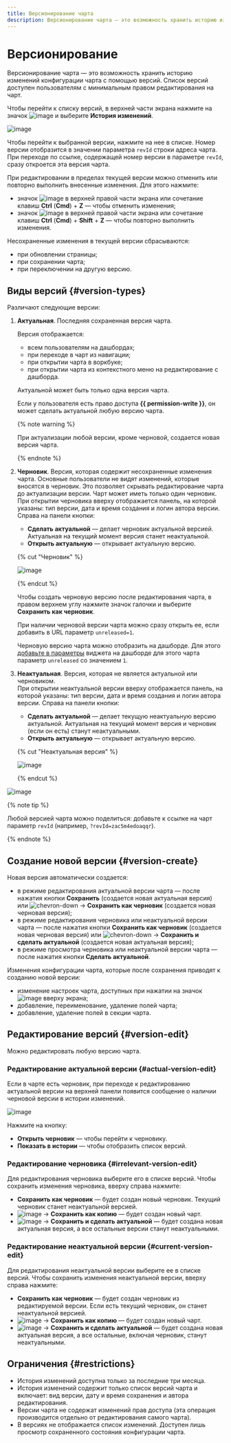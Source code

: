 ```yaml
---
title: Версионирование чарта
description: Версионирование чарта — это возможность хранить историю изменений конфигурации чарта с помощью версий. Список версий доступен пользователям с минимальным правом доступа {{ permission-write }} на чарт.
---
```


# Версионирование

Версионирование чарта — это возможность хранить историю изменений конфигурации чарта с помощью версий. Список версий доступен пользователям с минимальным правом редактирования на чарт.

Чтобы перейти к списку версий, в верхней части экрана нажмите на значок ![image](../../../_assets/console-icons/ellipsis.svg) и выберите **История изменений**.

![image](../../../_assets/datalens/concepts/chart-version-list.png)

Чтобы перейти к выбранной версии, нажмите на нее в списке. Номер версии отобразится в значении параметра `revId` строки адреса чарта. При переходе по ссылке, содержащей номер версии в параметре `revId`, сразу откроется эта версия чарта.


При редактировании в пределах текущей версии можно отменить или повторно выполнить внесенные изменения. Для этого нажмите:

* значок ![image](../../../_assets/console-icons/arrow-uturn-ccw-left.svg) в верхней правой части экрана или сочетание клавиш **Ctrl** (**Cmd**) + **Z** — чтобы отменить изменения;
* значок ![image](../../../_assets/console-icons/arrow-uturn-cw-right.svg) в верхней правой части экрана или сочетание клавиш **Ctrl** (**Cmd**) + **Shift** + **Z** — чтобы повторно выполнить изменения.

Несохраненные изменения в текущей версии сбрасываются:

* при обновлении страницы;
* при сохранении чарта;
* при переключении на другую версию.

## Виды версий {#version-types}

Различают следующие версии:

1. **Актуальная**. Последняя сохраненная версия чарта.

   Версия отображается:
   
   * всем пользователям на дашбордах;
   * при переходе в чарт из навигации;
   * при открытии чарта в воркбуке;
   * при открытии чарта из контекстного меню на редактирование с дашборда.
   
   Актуальной может быть только одна версия чарта.

   Если у пользователя есть право доступа **{{ permission-write }}**, он может сделать актуальной любую версию чарта.
  
   {% note warning %}
  
   При актуализации любой версии, кроме черновой, создается новая версия чарта.

   {% endnote %}
  
1. **Черновик**. Версия, которая содержит несохраненные изменения чарта. Основные пользователи не видят изменений, которые вносятся в черновик. Это позволяет скрывать редактирование чарта до актуализации версии. Чарт может иметь только один черновик. 
   При открытии черновика вверху отображается панель, на которой указаны: тип версии, дата и время создания и логин автора версии. Справа на панели кнопки:

   * **Сделать актуальной** — делает черновик актуальной версией. Актуальная на текущий момент версия станет неактуальной.
   * **Открыть актуальную** — открывает актуальную версию.

   {% cut "Черновик" %}
   
   ![image](../../../_assets/datalens/concepts/chart-draft-version.png)

   {% endcut %}

   Чтобы создать черновую версию после редактирования чарта, в правом верхнем углу нажмите значок галочки и выберите **Сохранить как черновик**.

   При наличии черновой версии чарта можно сразу открыть ее, если добавить в URL параметр `unreleased=1`.

   Черновую версию чарта можно отобразить на дашборде. Для этого [добавьте в параметры](../../operations/chart/add-parameters.md) виджета на дашборде для этого чарта параметр `unreleased` со значением `1`.

1. **Неактуальная**. Версия, которая не является актуальной или черновиком.  
   При открытии неактуальной версии вверху отображается панель, на которой указаны: тип версии, дата и время создания и логин автора версии. Справа на панели кнопки:

   * **Сделать актуальной** — делает текущую неактуальную версию актуальной. Актуальная на текущий момент версия и черновик (если он есть) станут неактуальными.
   * **Открыть актуальную** — открывает актуальную версию.

   {% cut "Неактуальная версия" %}

   ![image](../../../_assets/datalens/concepts/chart-irrelevant-version.png)

   {% endcut %}

![image](../../../_assets/datalens/concepts/chart-version-types.png)

{% note tip %}

Любой версией чарта можно поделиться: добавьте к ссылке на чарт параметр `revId` (например, `?revId=zac5m4edoaqqr`).

{% endnote %}


## Создание новой версии {#version-create}

Новая версия автоматически создается:

* в режиме редактирования актуальной версии чарта — после нажатия кнопки **Сохранить** (создается новая актуальная версия) или ![chevron-down](../../../_assets/console-icons/chevron-down.svg) → **Сохранить как черновик** (создается новая черновая версия);
* в режиме редактирования черновика или неактуальной версии чарта — после нажатия кнопки **Сохранить как черновик** (создается новая черновая версия) или ![chevron-down](../../../_assets/console-icons/chevron-down.svg) → **Сохранить и сделать актуальной** (создается новая актуальная версия);
* в режиме просмотра черновика или неактуальной версии чарта — после нажатия кнопки **Сделать актуальной**.

Изменения конфигурации чарта, которые после сохранения приводят к созданию новой версии:

* изменение настроек чарта, доступных при нажатии на значок ![image](../../../_assets/console-icons/gear.svg) вверху экрана;
* добавление, переименование, удаление полей чарта;
* добавление, удаление полей в секции чарта.

## Редактирование версий {#version-edit}

Можно редактировать любую версию чарта.

### Редактирование актуальной версии {#actual-version-edit}

Если в чарте есть черновик, при переходе к редактированию актуальной версии на верхней панели появится сообщение о наличии черновой версии в истории изменений.

![image](../../../_assets/datalens/concepts/chart-with-draft-version.png)

Нажмите на кнопку:

* **Открыть черновик** — чтобы перейти к черновику.
* **Показать в истории** — чтобы отобразить список версий.

### Редактирование черновика {#irrelevant-version-edit}

Для редактирования черновика выберите его в списке версий. Чтобы сохранить изменения черновика, вверху справа нажмите:

* **Сохранить как черновик** — будет создан новый черновик. Текущий черновик станет неактуальной версией.
* ![image](../../../_assets/console-icons/chevron-down.svg) → **Сохранить как копию** — будет создан новый чарт.
* ![image](../../../_assets/console-icons/chevron-down.svg) → **Сохранить и сделать актуальной** — будет создана новая актуальная версия, а все остальные версии станут неактуальными.

### Редактирование неактуальной версии {#current-version-edit}

Для редактирования неактуальной версии выберите ее в списке версий. Чтобы сохранить изменения неактуальной версии, вверху справа нажмите:

* **Сохранить как черновик** — будет создан черновик из редактируемой версии. Если есть текущий черновик, он станет неактуальной версией.
* ![image](../../../_assets/console-icons/chevron-down.svg) → **Сохранить как копию** — будет создан новый чарт.
* ![image](../../../_assets/console-icons/chevron-down.svg) → **Сохранить и сделать актуальной** — будет создана новая актуальная версия, а все остальные, включая черновик, станут неактуальными.

## Ограничения {#restrictions}

* История изменений доступна только за последние три месяца.
* История изменений содержит только список версий чарта и включает: вид версии, дату и время сохранения и автора редактирования.
* Версии чарта не содержат изменений прав доступа (эта операция производится отдельно от редактирования самого чарта).
* В версиях не отображается список изменений. Доступен лишь просмотр сохраненного состояния конфигурации чарта.


